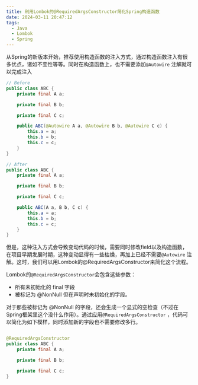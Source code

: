 ```yaml
---
title: 利用Lombok的@RequiredArgsConstructor简化Spring构造函数
date: 2024-03-11 20:47:12
tags:
  - Java
  - Lombok
  - Spring
---
```


从Spring的新版本开始，推荐使用构造函数的注入方式，通过构造函数注入有很多优点，诸如不变性等等。同时在构造函数上，也不需要添加`@Autowire`
注解就可以完成注入

```java
// Before
public class ABC {
    private final A a;

    private final B b;

    private final C c;

    public ABC(@Autowire A a, @Autowire B b, @Autowire C c) {
        this.a = a;
        this.b = b;
        this.c = c;
    }
}

// After
public class ABC {
    private final A a;

    private final B b;

    private final C c;

    public ABC(A a, B b, C c) {
        this.a = a;
        this.b = b;
        this.c = c;
    }
}
```

但是，这种注入方式会导致变动代码的时候，需要同时修改field以及构造函数，在项目早期发展时期，这种变动显得有一些枯燥，再加上已经不需要`@Autowire`
注解。这时，我们可以用Lombok的@RequiredArgsConstructor来简化这个流程。

Lombok的`@RequiredArgsConstructor`会包含这些参数：

- 所有未初始化的 final 字段
- 被标记为 @NonNull 但在声明时未初始化的字段。

对于那些被标记为 @NonNull
的字段，还会生成一个显式的空检查（不过在Spring框架里这个没什么作用）。通过应用`@RequiredArgsConstructor`
，代码可以简化为如下模样，同时添加新的字段也不需要修改多行。

```java

@RequiredArgsConstructor
public class ABC {
    private final A a;

    private final B b;

    private final C c;
}
```
